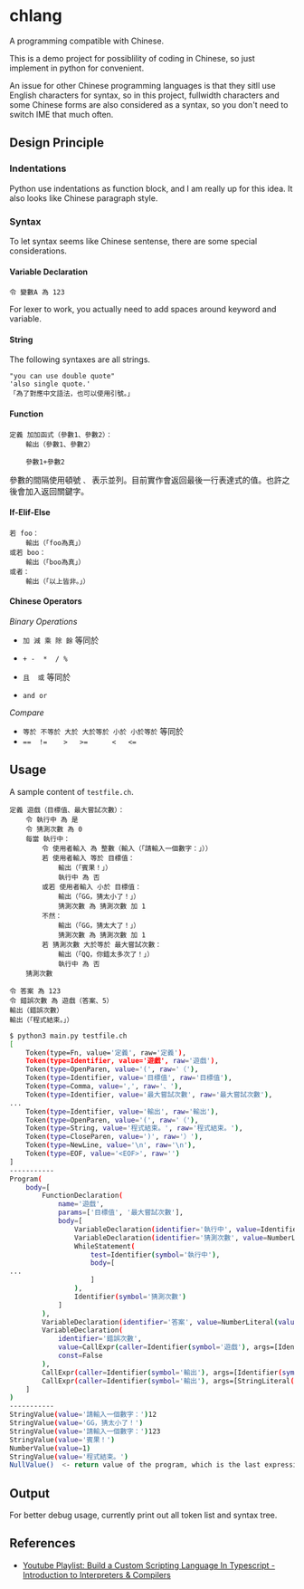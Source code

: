# chlang

A programming compatible with Chinese.

This is a demo project for possiblility of coding in Chinese, so just implement in python for convenient.

An issue for other Chinese programming languages is that they sitll use English characters for syntax, so in this project, fullwidth characters and some Chinese forms are also considered as a syntax, so you don't need to switch IME that much often.

## Design Principle

### Indentations

Python use indentations as function block, and I am really up for this idea. It also looks like Chinese paragraph style.

### Syntax

To let syntax seems like Chinese sentense, there are some special considerations.

#### Variable Declaration

```
令 變數A 為 123
```

For lexer to work, you actually need to add spaces around keyword and variable.

####  String

The following syntaxes are all strings.

```
"you can use double quote"
'also single quote.'
「為了對應中文語法，也可以使用引號。」
```

####  Function

```
定義 加加函式（參數1、參數2）：
    輸出（參數1、參數2）

    參數1+參數2
```

參數的間隔使用頓號 `、` 表示並列。目前實作會返回最後一行表達式的值。也許之後會加入返回關鍵字。

####  If-Elif-Else

```
若 foo：
    輸出（「foo為真」）
或若 boo：
    輸出（「boo為真」）
或者：
    輸出（「以上皆非。」）
```

####  Chinese Operators

*Binary Operations*

- `加 減 乘 除 餘` 等同於
- `+ -  *  / %`

- `且  或` 等同於
- `and or`

*Compare*

- `等於 不等於 大於 大於等於 小於 小於等於` 等同於
- `==  !=    >   >=      <   <=`


## Usage

A sample content of `testfile.ch`.

```
定義 遊戲（目標值、最大嘗試次數）：
    令 執行中 為 是
    令 猜測次數 為 0
    每當 執行中：
        令 使用者輸入 為 整數（輸入（「請輸入一個數字：」））
        若 使用者輸入 等於 目標值：
            輸出（「賓果！」）
            執行中 為 否
        或若 使用者輸入 小於 目標值：
            輸出（「GG，猜太小了！」）
            猜測次數 為 猜測次數 加 1
        不然：
            輸出（「GG，猜太大了！」）
            猜測次數 為 猜測次數 加 1
        若 猜測次數 大於等於 最大嘗試次數：
            輸出（「QQ，你錯太多次了！」）
            執行中 為 否
    猜測次數

令 答案 為 123
令 錯誤次數 為 遊戲（答案、5）
輸出（錯誤次數）
輸出（「程式結束。」）
```

```bash
$ python3 main.py testfile.ch
[
    Token(type=Fn, value='定義', raw='定義'),
    Token(type=Identifier, value='遊戲', raw='遊戲'),
    Token(type=OpenParen, value='(', raw='（'),
    Token(type=Identifier, value='目標值', raw='目標值'),
    Token(type=Comma, value=',', raw='、'),
    Token(type=Identifier, value='最大嘗試次數', raw='最大嘗試次數'),
...
    Token(type=Identifier, value='輸出', raw='輸出'),
    Token(type=OpenParen, value='(', raw='（'),
    Token(type=String, value='程式結束。', raw='程式結束。'),
    Token(type=CloseParen, value=')', raw='）'),
    Token(type=NewLine, value='\n', raw='\n'),
    Token(type=EOF, value='<EOF>', raw='')
]
-----------
Program(
    body=[
        FunctionDeclaration(
            name='遊戲',
            params=['目標值', '最大嘗試次數'],
            body=[
                VariableDeclaration(identifier='執行中', value=Identifier(symbol='是'), const=False),
                VariableDeclaration(identifier='猜測次數', value=NumberLiteral(value=0), const=False),
                WhileStatement(
                    test=Identifier(symbol='執行中'),
                    body=[
...
                    ]
                ),
                Identifier(symbol='猜測次數')
            ]
        ),
        VariableDeclaration(identifier='答案', value=NumberLiteral(value=123), const=False),
        VariableDeclaration(
            identifier='錯誤次數',
            value=CallExpr(caller=Identifier(symbol='遊戲'), args=[Identifier(symbol='答案'), NumberLiteral(value=5)]),
            const=False
        ),
        CallExpr(caller=Identifier(symbol='輸出'), args=[Identifier(symbol='錯誤次數')]),
        CallExpr(caller=Identifier(symbol='輸出'), args=[StringLiteral(value='程式結束。')])
    ]
)
-----------
StringValue(value='請輸入一個數字：')12
StringValue(value='GG，猜太小了！')
StringValue(value='請輸入一個數字：')123
StringValue(value='賓果！')
NumberValue(value=1)
StringValue(value='程式結束。')
NullValue()  <- return value of the program, which is the last expression.
```

## Output

For better debug usage, currently print out all token list and syntax tree.


## References

- [Youtube Playlist: Build a Custom Scripting Language In Typescript - Introduction to Interpreters & Compilers](https://www.youtube.com/playlist?list=PL_2VhOvlMk4UHGqYCLWc6GO8FaPl8fQTh)
